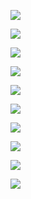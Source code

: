 ![](https://www.nta.go.jp/tmp/e5c29d68-c170-438d-b20d-33fd093336c3/images/2938d0d344a527b0a270491a648792db6b00958231e3f338fb0acd9630eeb047.jpg)

![](https://www.nta.go.jp/tmp/e5c29d68-c170-438d-b20d-33fd093336c3/images/b32f7dc9399e8f25902fd1bdbcd01c60c64f9f7543f1249c347595bea6ca801d.jpg)

![](https://www.nta.go.jp/tmp/e5c29d68-c170-438d-b20d-33fd093336c3/images/fc732d50c1530211e3f1d908b3f8296e8b68881b2b252509a436ca766631de6c.jpg)

![](https://www.nta.go.jp/tmp/e5c29d68-c170-438d-b20d-33fd093336c3/images/07938d5171a2994290d094931ef68dc535e483d54dc85a8aec925a3b67273ad3.jpg)

![](https://www.nta.go.jp/tmp/e5c29d68-c170-438d-b20d-33fd093336c3/images/17af6646e0e961887a35860b1a8ade2b0a4a7b89f71adf710d5fae8fbb7b8662.jpg)

![](https://www.nta.go.jp/tmp/e5c29d68-c170-438d-b20d-33fd093336c3/images/98b777c2efdc42bb6711743af911da6d60db9a392833f215c1d42b912f579ad0.jpg)

![](https://www.nta.go.jp/tmp/e5c29d68-c170-438d-b20d-33fd093336c3/images/0c60c77a1adf263e84e5011b926d851a65fc486887f0ef02426bb3edbbcae465.jpg)

![](https://www.nta.go.jp/tmp/e5c29d68-c170-438d-b20d-33fd093336c3/images/ee75f9d3bd48f6b50f2b060bbf2f5c1d13bfe0701a77242cf36d8ef6b248de2a.jpg)

![](https://www.nta.go.jp/tmp/e5c29d68-c170-438d-b20d-33fd093336c3/images/18549dce921ec40e61ede177aa6147916fb6cd336f201827ac72de4e49210c8a.jpg)

![](https://www.nta.go.jp/tmp/e5c29d68-c170-438d-b20d-33fd093336c3/images/0355b5898adf09a30a6c20223642a11bbd1b5b17b0bb9ad60ec9f0f7d0a47e4e.jpg)